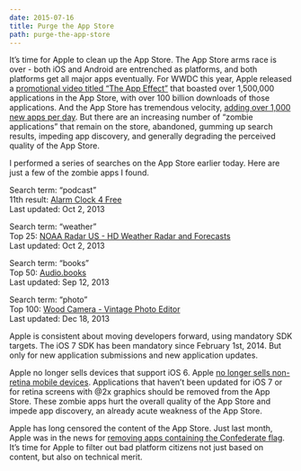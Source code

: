 ```yaml
---
date: 2015-07-16
title: Purge the App Store
path: purge-the-app-store
---
```

It’s time for Apple to clean up the App Store. The App Store arms race is over - both iOS and Android are entrenched as platforms, and both platforms get all major apps eventually. For WWDC this year, Apple released a [promotional video titled “The App Effect”](https://www.youtube.com/watch?v=fSiDIaab2nY) that boasted over 1,500,000 applications in the App Store, with over 100 billion downloads of those applications. And the App Store has tremendous velocity, [adding over 1,000 new apps per day](http://www.ibtimes.co.uk/apple-app-store-growing-by-over-1000-apps-per-day-1504801). But there are an increasing number of “zombie applications” that remain on the store, abandoned, gumming up search results, impeding app discovery, and generally degrading the perceived quality of the App Store.

I performed a series of searches on the App Store earlier today. Here are just a few of the zombie apps I found.

Search term: “podcast”  
11th result: [Alarm Clock 4 Free](https://itunes.apple.com/us/app/alarm-clock-4-free/id406141511?mt=8)  
Last updated: Oct 2, 2013

Search term: “weather”  
Top 25: [NOAA Radar US - HD Weather Radar and Forecasts](https://itunes.apple.com/us/app/noaa-radar-us-hd-weather-radar/id415411639?mt=8)  
Last updated: Oct 2, 2013

Search term: “books”  
Top 50: [Audio.books](https://itunes.apple.com/us/app/audio.books/id550028842?mt=8)  
Last updated: Sep 12, 2013

Search term: “photo”  
Top 100: [Wood Camera - Vintage Photo Editor](https://itunes.apple.com/us/app/wood-camera-vintage-photo/id495353236?mt=8)  
Last updated: Dec 18, 2013

Apple is consistent about moving developers forward, using mandatory SDK targets. The iOS 7 SDK has been mandatory since February 1st, 2014. But only for new application submissions and new application updates.

Apple no longer sells devices that support iOS 6. Apple [no longer sells non-retina mobile devices](http://www.theverge.com/2015/6/19/8812257/ipad-mini-original-discontinued-ios-now-all-retina). Applications that haven’t been updated for iOS 7 or for retina screens with @2x graphics should be removed from the App Store. These zombie apps hurt the overall quality of the App Store and impede app discovery, an already acute weakness of the App Store.

Apple has long censored the content of the App Store. Just last month, Apple was in the news for [removing apps containing the Confederate flag](http://www.theverge.com/2015/6/25/8845909/apple-app-store-games-confederate-flag). It’s time for Apple to filter out bad platform citizens not just based on content, but also on technical merit.
